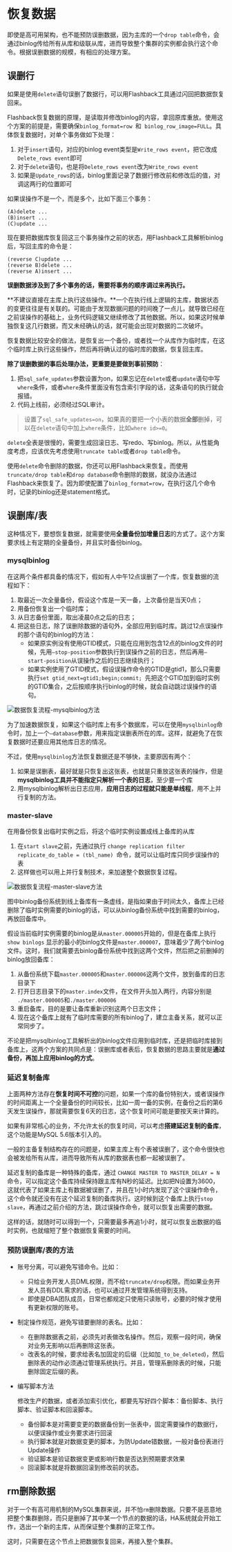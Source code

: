 # 恢复数据

即使是高可用架构，也不能预防误删数据，因为主库的一个`drop table`命令，会通过binlog传给所有从库和级联从库，进而导致整个集群的实例都会执行这个命令。根据误删数据的规模，有相应的处理方案。

## 误删行

如果是使用`delete`语句误删了数据行，可以用Flashback工具通过闪回把数据恢复回来。

Flashback恢复数据的原理，是读取并修改binlog的内容，拿回原库重放。使用这个方案的前提是，需要确保`binlog_format=row `和` binlog_row_image=FULL`。具体恢复数据时，对单个事务做如下处理：

1. 对于`insert`语句，对应的binlog event类型是`Write_rows event`，把它改成`Delete_rows event`即可
2. 对于`delete`语句，也是将`Delete_rows event`改为`Write_rows event`
3. 如果是`Update_rows`的话，binlog里面记录了数据行修改前和修改后的值，对调这两行的位置即可

如果误操作不是一个，而是多个，比如下面三个事务：

```
(A)delete ...
(B)insert ...
(C)update ...
```

现在要把数据库恢复回这三个事务操作之前的状态，用Flashback工具解析binlog后，写回主库的命令是：

```
(reverse C)update ...
(reverse B)delete ...
(reverse A)insert ...
```

**误删数据涉及到了多个事务的话，需要将事务的顺序调过来再执行。**

**不建议直接在主库上执行这些操作。**一个在执行线上逻辑的主库，数据状态的变更往往是有关联的。可能由于发现数据问题的时间晚了一点儿，就导致已经在之前误操作的基础上，业务代码逻辑又继续修改了其他数据。所以，如果这时候单独恢复这几行数据，而又未经确认的话，就可能会出现对数据的二次破坏。

恢复数据比较安全的做法，是恢复出一个备份，或者找一个从库作为临时库，在这个临时库上执行这些操作，然后再将确认过的临时库的数据，恢复回主库。

**除了误删数据的事后处理办法，更重要是要做到事前预防**：

1. 把`sql_safe_updates`参数设置为on，如果忘记在`delete`或者`update`语句中写`where`条件，或者`where`条件里面没有包含索引字段的话，这条语句的执行就会报错。
2. 代码上线前，必须经过SQL审计。

> 设置了`sql_safe_updates=on`，如果真的要把一个小表的数据**全部**删掉，可以在`delete`语句中加上`where`条件，比如`where id>=0`。

`delete`全表是很慢的，需要生成回滚日志、写redo、写binlog。所以，从性能角度考虑，应该优先考虑使用`truncate table`或者`drop table`命令。

使用`delete`命令删除的数据，你还可以用Flashback来恢复。而使用`truncate/drop table`和`drop database`命令删除的数据，就没办法通过Flashback来恢复了。因为即使配置了`binlog_format=row`，在执行这几个命令时，记录的binlog还是statement格式。



## 误删库/表

这种情况下，要想恢复数据，就需要使用**全量备份加增量日志**的方式了。这个方案要求线上有定期的全量备份，并且实时备份binlog。

### mysqlbinlog

在这两个条件都具备的情况下，假如有人中午12点误删了一个库，恢复数据的流程如下：

1. 取最近一次全量备份，假设这个库是一天一备，上次备份是当天0点；
2. 用备份恢复出一个临时库；
3. 从日志备份里面，取出凌晨0点之后的日志；
4. 把这些日志，除了误删除数据的语句外，全部应用到临时库。跳过12点误操作的那个语句的binlog的方法：
   - 如果原实例没有使用GTID模式，只能在应用到包含12点的binlog文件的时候，先用`–stop-position`参数执行到误操作之前的日志，然后再用`–start-position`从误操作之后的日志继续执行；
   - 如果实例使用了GTID模式，假设误操作命令的GTID是gtid1，那么只需要执行`set gtid_next=gtid1;begin;commit; `先把这个GTID加到临时实例的GTID集合，之后按顺序执行binlog的时候，就会自动跳过误操作的语句。

![数据恢复流程-mysqlbinlog方法](恢复数据.assets/1588258916815.png)

为了加速数据恢复，如果这个临时库上有多个数据库，可以在使用`mysqlbinlog`命令时，加上一个`–database`参数，用来指定误删表所在的库。这样，就避免了在恢复数据时还要应用其他库日志的情况。

不过，使用`mysqlbinlog`方法恢复数据还是不够快，主要原因有两个：

1. 如果是误删表，最好就是只恢复出这张表，也就是只重放这张表的操作，但是**mysqlbinlog工具并不能指定只解析一个表的日志**，至少要一个库
2. 用mysqlbinlog解析出日志应用，**应用日志的过程就只能是单线程**，用不上并行复制的方法。



### master-slave

在用备份恢复出临时实例之后，将这个临时实例设置成线上备库的从库

1. 在`start slave`之前，先通过执行﻿
   `﻿change replication filter replicate_do_table = (tbl_name) `命令，就可以让临时库只同步误操作的表
2. 这样做也可以用上并行复制技术，来加速整个数据恢复过程。

![ 数据恢复流程-master-slave方法](恢复数据.assets/1588259188458.png)

图中binlog备份系统到线上备库有一条虚线，是指如果由于时间太久，备库上已经删除了临时实例需要的binlog的话，可以从binlog备份系统中找到需要的binlog，再放回备库中。

假设当前临时实例需要的binlog是从`master.000005`开始的，但是在备库上执行`show binlogs` 显示的最小的binlog文件是`master.000007`，意味着少了两个binlog文件。这时，我们就需要去binlog备份系统中找到这两个文件，然后把之前删掉的binlog放回备库：

1. 从备份系统下载`master.000005`和`master.000006`这两个文件，放到备库的日志目录下
2. 打开日志目录下的`master.index`文件，在文件开头加入两行，内容分别是 `./master.000005`和`./master.000006`
3. 重启备库，目的是要让备库重新识别这两个日志文件；
4. 现在这个备库上就有了临时库需要的所有binlog了，建立主备关系，就可以正常同步了。

不论是把mysqlbinlog工具解析出的binlog文件应用到临时库，还是把临时库接到备库上，这两个方案的共同点是：误删库或者表后，恢复数据的思路主要就是**通过备份，再加上应用binlog的方式**。



### 延迟复制备库

上面两种方法存在**恢复时间不可控**的问题，如果一个库的备份特别大，或者误操作的时间距离上一个全量备份的时间较长，比如一周一备的实例，在备份之后的第6天发生误操作，那就需要恢复6天的日志，这个恢复时间可能是要按天来计算的。

如果有非常核心的业务，不允许太长的恢复时间，可以考虑**搭建延迟复制的备库**，这个功能是MySQL 5.6版本引入的。

一般的主备复制结构存在的问题是，如果主库上有个表被误删了，这个命令很快也会被发给所有从库，进而导致所有从库的数据表也都一起被误删了。

延迟复制的备库是一种特殊的备库，通过 `CHANGE MASTER TO MASTER_DELAY = N`命令，可以指定这个备库持续保持跟主库有N秒的延迟。比如把N设置为3600，这就代表了如果主库上有数据被误删了，并且在1小时内发现了这个误操作命令，这个命令就还没有在这个延迟复制的备库执行。这时候到这个备库上执行`stop slave`，再通过之前介绍的方法，跳过误操作命令，就可以恢复出需要的数据。

这样的话，就随时可以得到一个，只需要最多再追1小时，就可以恢复出数据的临时实例，也就缩短了整个数据恢复需要的时间。



### 预防误删库/表的方法

- 账号分离，可以避免写错命令。比如：

  - 只给业务开发人员DML权限，而不给`truncate/drop`权限。而如果业务开发人员有DDL需求的话，也可以通过开发管理系统得到支持。
  - 即使是DBA团队成员，日常也都规定只使用只读账号，必要的时候才使用有更新权限的账号。

- 制定操作规范，避免写错要删除的表名。比如：

  - 在删除数据表之前，必须先对表做改名操作。然后，观察一段时间，确保对业务无影响以后再删除这张表。
  - 改表名的时候，要求给表名加固定的后缀（比如加`_to_be_deleted`)，然后删除表的动作必须通过管理系统执行。并且，管理系删除表的时候，只能删除固定后缀的表。

- 编写脚本方法

  修改生产的数据，或者添加索引优化，都要先写好四个脚本：备份脚本、执行脚本、验证脚本和回滚脚本。

  - 备份脚本是对需要变更的数据备份到一张表中，固定需要操作的数据行，以便误操作或业务要求进行回滚
  - 执行脚本就是对数据变更的脚本，为防Update错数据，一般对备份表进行Update操作
  - 验证脚本是验证数据变更或影响行数是否达到预期要求效果
  - 回滚脚本就是将数据回滚到修改前的状态。



## rm删除数据

对于一个有高可用机制的MySQL集群来说，并不怕`rm`删除数据。只要不是恶意地把整个集群删除，而只是删掉了其中某一个节点的数据的话，HA系统就会开始工作，选出一个新的主库，从而保证整个集群的正常工作。

这时，只需要在这个节点上把数据恢复回来，再接入整个集群。









